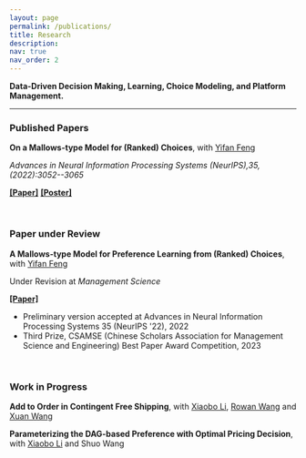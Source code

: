 ```yaml
---
layout: page
permalink: /publications/
title: Research
description: 
nav: true
nav_order: 2
---
```


<!-- _pages/publications.md -->

<!-- Bibsearch Feature -->

**Data-Driven Decision Making, Learning, Choice Modeling, and Platform Management.**

---

<!-- {% include bib_search.liquid %} -->

<!-- 
<div class="publications">

{% bibliography %}

</div>
-->

### Published Papers

**On a Mallows-type Model for (Ranked) Choices**, with [Yifan Feng](https://sites.google.com/view/yifanfeng/?pli=1&authuser=1)

*Advances in Neural Information Processing Systems (NeurIPS),35,(2022):3052--3065*

[**[Paper]**](https://papers.nips.cc/paper_files/paper/2022/hash/145c28cd4b1df9b426990fd68045f4f7-Abstract-Conference.html) [**[Poster]**](RMJ_NeurIPS_poster.pdf)
 
<br/>

### Paper under Review


**A Mallows-type Model for Preference Learning from (Ranked) Choices**, with [Yifan Feng](https://sites.google.com/view/yifanfeng/?pli=1&authuser=1)

Under Revision at *Management Science*

[**[Paper]**](https://papers.ssrn.com/sol3/papers.cfm?abstract_id=4539900)

- Preliminary version accepted at Advances in Neural Information Processing Systems 35 (NeurIPS '22), 2022
- Third Prize, CSAMSE (Chinese Scholars Association for Management Science and Engineering) Best Paper Award Competition, 2023

<br/>

### Work in Progress

**Add to Order in Contingent Free Shipping**, with [Xiaobo Li](https://sites.google.com/site/lixiaobohome/home?authuser=1), [Rowan Wang](https://www.sustech.edu.cn/en/faculties/rowan-wang.html) and [Xuan Wang](https://isom.hkust.edu.hk/faculty-and-staff/directory/xuanwang)

**Parameterizing the DAG-based Preference with Optimal Pricing Decision**, with [Xiaobo Li](https://sites.google.com/site/lixiaobohome/home?authuser=1) and Shuo Wang

